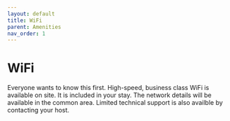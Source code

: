 ```yaml
---
layout: default
title: WiFi
parent: Amenities
nav_order: 1
---
```


# WiFi
Everyone wants to know this first. High-speed, business class WiFi is available on site. It is included in your stay. The network details will be available in the common area. Limited technical support is also availble by contacting your host.